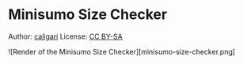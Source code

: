 # Minisumo Size Checker

Author: [caligari][TWI01]
License:  [CC BY-SA][CCB01]

![Render of the Minisumo Size Checker][minisumo-size-checker.png]


[TWI01]: https://twitter.com/caligari_pub
[CCB01]: http://creativecommons.org/licenses/by-sa/4.0/


